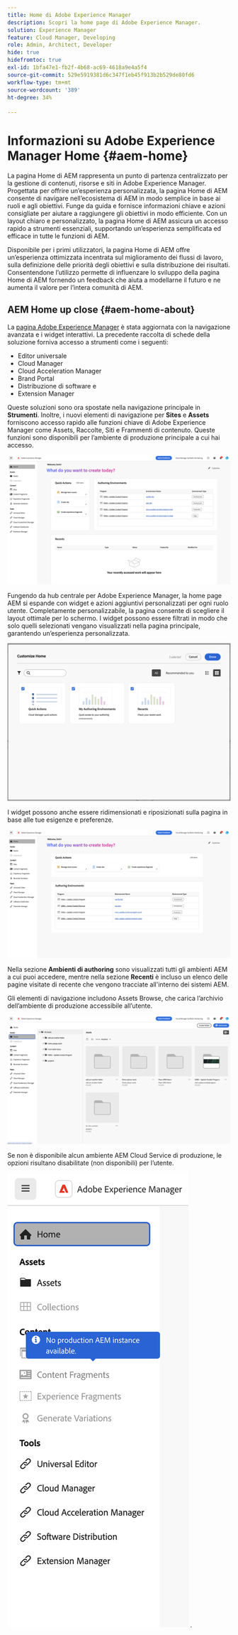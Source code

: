 ```yaml
---
title: Home di Adobe Experience Manager
description: Scopri la home page di Adobe Experience Manager.
solution: Experience Manager
feature: Cloud Manager, Developing
role: Admin, Architect, Developer
hide: true
hidefromtoc: true
exl-id: 1bfa47e1-fb2f-4b68-ac69-4618a9e4a5f4
source-git-commit: 529e5919381d6c347f1eb45f913b2b529de80fd6
workflow-type: tm+mt
source-wordcount: '389'
ht-degree: 34%

---
```


# Informazioni su Adobe Experience Manager Home {#aem-home}

La pagina Home di AEM rappresenta un punto di partenza centralizzato per la gestione di contenuti, risorse e siti in Adobe Experience Manager. Progettata per offrire un’esperienza personalizzata, la pagina Home di AEM consente di navigare nell’ecosistema di AEM in modo semplice in base ai ruoli e agli obiettivi. Funge da guida e fornisce informazioni chiave e azioni consigliate per aiutare a raggiungere gli obiettivi in modo efficiente. Con un layout chiaro e personalizzato, la pagina Home di AEM assicura un accesso rapido a strumenti essenziali, supportando un’esperienza semplificata ed efficace in tutte le funzioni di AEM.

Disponibile per i primi utilizzatori, la pagina Home di AEM offre un’esperienza ottimizzata incentrata sul miglioramento dei flussi di lavoro, sulla definizione delle priorità degli obiettivi e sulla distribuzione dei risultati. Consentendone l’utilizzo permette di influenzare lo sviluppo della pagina Home di AEM fornendo un feedback che aiuta a modellarne il futuro e ne aumenta il valore per l’intera comunità di AEM.

## AEM Home up close {#aem-home-about}

La [pagina Adobe Experience Manager](https://experience.adobe.com/#/experiencemanager) è stata aggiornata con la navigazione avanzata e i widget interattivi. La precedente raccolta di schede della soluzione forniva accesso a strumenti come i seguenti:

* Editor universale
* Cloud Manager
* Cloud Acceleration Manager
* Brand Portal
* Distribuzione di software e
* Extension Manager

Queste soluzioni sono ora spostate nella navigazione principale in **Strumenti**. Inoltre, i nuovi elementi di navigazione per **Sites** e **Assets** forniscono accesso rapido alle funzioni chiave di Adobe Experience Manager come Assets, Raccolte, Siti e Frammenti di contenuto. Queste funzioni sono disponibili per l’ambiente di produzione principale a cui hai accesso.

![Ambienti Home AEM](/help/implementing/cloud-manager/assets/aem-home-author-environments.png)

Fungendo da hub centrale per Adobe Experience Manager, la home page AEM si espande con widget e azioni aggiuntivi personalizzati per ogni ruolo utente. Completamente personalizzabile, la pagina consente di scegliere il layout ottimale per lo schermo. I widget possono essere filtrati in modo che solo quelli selezionati vengano visualizzati nella pagina principale, garantendo un’esperienza personalizzata.

![Home AEM personalizzata](/help/implementing/cloud-manager/assets/aem-home-custom.png)

I widget possono anche essere ridimensionati e riposizionati sulla pagina in base alle tue esigenze e preferenze.

![Widget Home AEM](/help/implementing/cloud-manager/assets/aem-home-widgets.png)

Nella sezione **Ambienti di authoring** sono visualizzati tutti gli ambienti AEM a cui puoi accedere, mentre nella sezione **Recenti** è incluso un elenco delle pagine visitate di recente che vengono tracciate all&#39;interno dei sistemi AEM.

Gli elementi di navigazione includono Assets Browse, che carica l’archivio dell’ambiente di produzione accessibile all’utente.

![Elementi di navigazione Home AEM](/help/implementing/cloud-manager/assets/aem-home-navigation.png)

Se non è disponibile alcun ambiente AEM Cloud Service di produzione, le opzioni risultano disabilitate (non disponibili) per l’utente.

![Home AEM senza ambienti di produzione](/help/implementing/cloud-manager/assets/aem-home-no-prod-environs.png)
.

